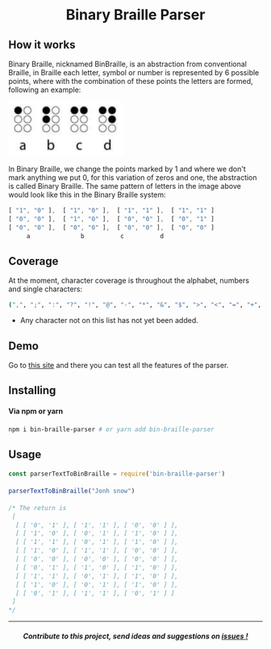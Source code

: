 <p align="center">
  <h1 align="center">Binary Braille Parser</h1>
</p>

## How it works
Binary Braille, nicknamed BinBraille, is an abstraction from conventional Braille, in Braille each letter, symbol or number is represented by 6 possible points, where with the combination of these points the letters are formed, following an example:

![Image of the braille](./braille-example.png)

In Binary Braille, we change the points marked by 1 and where we don't mark anything we put 0, for this variation of zeros and one, the abstraction is called Binary Braille.
The same pattern of letters in the image above would look like this in the Binary Braille system:

````js
[ "1", "0" ],  [ "1", "0" ],  [ "1", "1" ],  [ "1", "1" ]
[ "0", "0" ],  [ "1", "0" ],  [ "0", "0" ],  [ "0", "1" ]
[ "0", "0" ],  [ "0", "0" ],  [ "0", "0" ],  [ "0", "0" ]
     a              b		   c		  d
````
## Coverage

At the moment, character coverage is throughout the alphabet, numbers and single characters:
````bash
(",", ";", ":", "?", "!", "@", "-", "*", "&", "$", ">", "<", "=", "+", "/")
````
* Any character not on this list has not yet been added.

## Demo

Go to [this site](http://binary-braille-demo.surge.sh) and there you can test all the features of the parser.

## Installing

#### Via npm or yarn

```bash
npm i bin-braille-parser # or yarn add bin-braille-parser
```

## Usage

```js
const parserTextToBinBraille = require('bin-braille-parser')

parserTextToBinBraille("Jonh snow")

/* The return is
 [ 
  [ [ '0', '1' ], [ '1', '1' ], [ '0', '0' ] ],
  [ [ '1', '0' ], [ '0', '1' ], [ '1', '0' ] ],
  [ [ '1', '1' ], [ '0', '1' ], [ '1', '0' ] ],
  [ [ '1', '0' ], [ '1', '1' ], [ '0', '0' ] ],
  [ [ '0', '0' ], [ '0', '0' ], [ '0', '0' ] ],
  [ [ '0', '1' ], [ '1', '0' ], [ '1', '0' ] ],
  [ [ '1', '1' ], [ '0', '1' ], [ '1', '0' ] ],
  [ [ '1', '0' ], [ '0', '1' ], [ '1', '0' ] ],
  [ [ '0', '1' ], [ '1', '1' ], [ '0', '1' ] ] 
 ]
*/

```

----

<p align="center">
  <h5 align="center">Contribute to this project, send ideas and suggestions on <a href="https://github.com/Print-Dots/bin-braille-parser/issues">
  issues !</a></h5>
</p>
